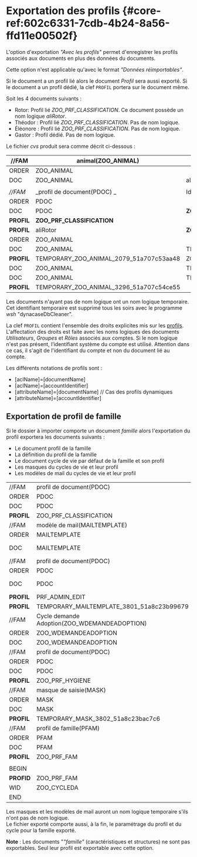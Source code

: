 # Exportation des profils  {#core-ref:602c6331-7cdb-4b24-8a56-ffd11e00502f}

L'option d'exportation _"Avec les profils"_ permet d'enregistrer les profils
associés aux documents en plus des données du documents.

Cette option n'est applicable qu'avec le format _"Données réimportables"_.

Si le document a un profil lié alors le document _Profil_ sera aussi exporté.
Si le document a un profil dédié, la clef `PROFIL` portera sur le document même.

Soit les 4 documents suivants :

*   Rotor: Profil lié _ZOO_PRF_CLASSIFICATION_. Ce document possède un nom logique 
    _aliRotor_.
*   Théodor : Profil lié _ZOO_PRF_CLASSIFICATION_. Pas de nom logique.
*   Éléonore : Profil lié _ZOO_PRF_CLASSIFICATION_. Pas de nom logique.
*   Gastor : Profil dédié. Pas de nom logique.

Le fichier _cvs_ produit sera comme décrit ci-dessous :

|   //FAM    |            animal(ZOO_ANIMAL)           |               Identifiant               | Dossier |        nom         |       espèce       |       classe       |             |
| ---------- | --------------------------------------- | --------------------------------------- | ------- | ------------------ | ------------------ | ------------------ | ----------- |
| ORDER      | ZOO_ANIMAL                              |                                         |         | an_nom             | an_espece          | an_classe          |             |
| DOC        | ZOO_ANIMAL                              | aliRotor                                |         | Rotor              | ZOO_ESP_ALLI       | Reptilia           |             |
|            |                                         |                                         |         |                    |                    |                    |             |
| _//FAM_    | _profil de document(PDOC) _             | Identifiant                             | Dossier | titre              | description        | family id          | famille     |
| ORDER      | PDOC                                    |                                         |         | ba_title           | prf_desc           | dpdoc_famid        | dpdoc_fam   |
| DOC        | PDOC                                    | **ZOO_PRF_CLASSIFICATION**              |         | Classification     |                    |                    |             |
| **PROFIL** | **ZOO_PRF_CLASSIFICATION**              |                                         |         | view=ZOO_ROLE_VETO | edit=ZOO_ROLE_VETO | view=ZOO_ROLE_SURV | view=GADMIN |
| **PROFIL** | aliRotor                                | **ZOO_PRF_CLASSIFICATION**              |         |                    |                    |                    |             |
| ORDER      | ZOO_ANIMAL                              |                                         |         | an_nom             | an_espece          | an_classe          |             |
| DOC        | ZOO_ANIMAL                              | TEMPORARY_ZOO_ANIMAL_2079_51a707c53aa48 |         | Théodor            | ZOO_ESP_ALLI       | Reptilia           |             |
| **PROFIL** | TEMPORARY_ZOO_ANIMAL_2079_51a707c53aa48 | ZOO_PRF_CLASSIFICATION                  |         |                    |                    |                    |             |
| DOC        | ZOO_ANIMAL                              | TEMPORARY_ZOO_ANIMAL_2080_51a707c54ae36 |         | Éléonore           | ZOO_ESP_ALLI       | Reptilia           |             |
| DOC        | ZOO_ANIMAL                              | TEMPORARY_ZOO_ANIMAL_3296_51a707c54ce55 | Gastor  | ZOO_ESP_ALLI       | Reptilia           |                    |             |
| **PROFIL** | TEMPORARY_ZOO_ANIMAL_3296_51a707c54ce55 |                                         |         | view=ZOO_ROLE_SURV | view=ZOO_ROLE_VETO | edit=ZOO_ROLE_VETO |             |


Les documents n'ayant pas de nom logique ont un nom logique temporaire. Cet
identifiant  temporaire est supprimé tous les soirs avec le programme _wsh_
"dynacaseDbCleaner". 

La clef `PROFIL` contient l'ensemble des droits explicites mis sur les
[profils][ImportationProfil]. L'affectation des droits est faite avec les noms
logiques des documents _Utilisateurs_,  _Groupes_ et _Rôles_ associés aux
comptes. Si le nom logique n'est pas présent, l'identifiant système du compte
est utilisé.  Attention dans ce cas, il s'agit de l'identifiant du compte et non
du document lié au compte.

Les différents notations de profils sont :

*   [aclName]=[documentName]
*   [aclName]=[accountIdentifier]
*   [attributeName]=[documentName] // Cas des profils dynamiques
*   [attributeName]=[accountIdentifier]


## Exportation de profil de famille

Si le dossier à importer comporte un document _famille_ alors l'exportation du 
profil exportera les documents suivants :

*   Le document profil de la famille 
*   La définition du profil de la famille
*   Le document cycle de vie par défaut de la famille et son profil
*   Les masques du cycles de vie et leur profil
*   Les modèles de mail du cycles de vie et leur profil

|            |                                              |                                           |         |                   |                                      |
| ---------- | -------------------------------------------- | ----------------------------------------- | ------- | ----------------- | ------------------------------------ |
| //FAM      | profil de document(PDOC)                     | Identifiant                               | Dossier | titre             | description                          |
| ORDER      | PDOC                                         |                                           |         | ba_title          | prf_desc                             |
| DOC        | PDOC                                         | ZOO_PRF_CLASSIFICATION                    |         | Classification    |                                      |
| **PROFIL** | ZOO_PRF_CLASSIFICATION                       |                                           |         | view=GADMIN       | viewacl=GADMIN                       |
| //FAM      | modèle de mail(MAILTEMPLATE)                 | Identifiant                               | Dossier | Titre             | Famille                              |
| ORDER      | MAILTEMPLATE                                 |                                           |         | tmail_title       | tmail_family                         |
| DOC        | MAILTEMPLATE                                 | TEMPORARY_MAILTEMPLATE_3801_51a8c23b99679 |         | Couriel rédacteur | ZOO_DEMANDEADOPTION                  |
| //FAM      | profil de document(PDOC)                     | Identifiant                               | Dossier | titre             | description                          |
| ORDER      | PDOC                                         |                                           |         | ba_title          | prf_desc                             |
| DOC        | PDOC                                         | PRF_ADMIN_EDIT                            |         | Administration    | lecture seule sauf pour groupe admin |
| **PROFIL** | PRF_ADMIN_EDIT                               |                                           |         | view=GDEFAULT     | edit=GADMIN                          |
| **PROFIL** | TEMPORARY_MAILTEMPLATE_3801_51a8c23b99679    | PRF_ADMIN_EDIT                            |         |                   |                                      |
| //FAM      | Cycle demande Adoption(ZOO_WDEMANDEADOPTION) | Identifiant                               | Dossier | titre             | description                          |
| ORDER      | ZOO_WDEMANDEADOPTION                         |                                           |         | ba_title          | wf_desc                              |
| DOC        | ZOO_WDEMANDEADOPTION                         | ZOO_CYCLEDA                               |         | Défaut            |                                      |
| //FAM      | profil de document(PDOC)                     | Identifiant                               | Dossier | titre             | description                          |
| ORDER      | PDOC                                         |                                           |         | ba_title          | prf_desc                             |
| DOC        | PDOC                                         | ZOO_PRF_HYGIENE                           |         | Hygiène           |                                      |
| **PROFIL** | ZOO_PRF_HYGIENE                              |                                           |         | view=GADMIN       | viewacl=GADMIN                       |
| //FAM      | masque de saisie(MASK)                       | Identifiant                               | Dossier | titre             | Famille                              |
| ORDER      | MASK                                         |                                           |         | ba_title          | msk_famid                            |
| DOC        | MASK                                         | TEMPORARY_MASK_3802_51a8c23bac7c6         |         | Initialisé        | ZOO_DEMANDEADOPTION                  |
| **PROFIL** | TEMPORARY_MASK_3802_51a8c23bac7c6            | PRF_ADMIN_EDIT                            |         |                   |                                      |
| //FAM      | profil de famille(PFAM)                      | Identifiant                               | Dossier | titre             | description                          |
| ORDER      | PFAM                                         |                                           |         | ba_title          | prf_desc                             |
| DOC        | PFAM                                         | ZOO_PRF_FAM                               |         | Profil Zoo        | Pour les familles du zoo             |
| **PROFIL** | ZOO_PRF_FAM                                  |                                           |         | edit=GADMIN       | viewacl=GADMIN                       |
|            |                                              |                                           |         |                   |                                      |
| BEGIN      |                                              |                                           |         |                   | ZOO_DEMANDEADOPTION                  |
| **PROFID** | ZOO_PRF_FAM                                  |                                           |         |                   |                                      |
| WID        | ZOO_CYCLEDA                                  |                                           |         |                   |                                      |
| END        |                                              |                                           |         |                   |                                      |

Les masques et les modèles de mail auront un nom logique temporaire s'ils n'ont
pas de nom logique.   
Le fichier exporté comporte aussi, à la fin, le paramétrage
du profil et du cycle  pour la famille exporté.

**Note** : Les documents "_"famille"_ (caractéristiques et structures) ne sont
 pas exportables. Seul leur profil est exportable avec cette option.

<!-- links -->
[ImportationProfil]: #core-ref:ce576351-dbe6-45d1-8097-f9573502b651